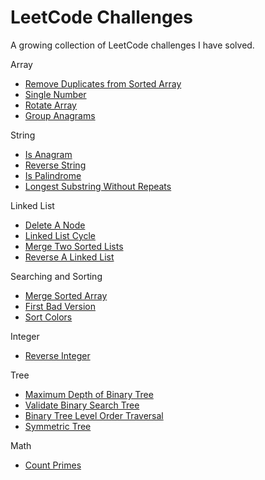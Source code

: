 # LeetCode Challenges

A growing collection of LeetCode challenges I have solved.

Array
  - [Remove Duplicates from Sorted Array](https://github.com/njgupta23/LeetCode-Challenges/blob/master/array/remove-dupes-sorted-arr.py)
  - [Single Number](https://github.com/njgupta23/LeetCode-Challenges/blob/master/array/single-number.py)
  - [Rotate Array](https://github.com/njgupta23/LeetCode-Challenges/blob/master/array/rotate-arr.py)
  - [Group Anagrams](https://github.com/njgupta23/LeetCode-Challenges/blob/master/array/group-anagrams.py)


String
  - [Is Anagram](https://github.com/njgupta23/LeetCode-Challenges/blob/master/string/is-anagram.py)
  - [Reverse String](https://github.com/njgupta23/LeetCode-Challenges/blob/master/string/rev-str.py)
  - [Is Palindrome](https://github.com/njgupta23/LeetCode-Challenges/blob/master/string/is-palindrome.py)
  - [Longest Substring Without Repeats](https://github.com/njgupta23/LeetCode-Challenges/blob/master/string/longest-substr-no-repeats.py)

Linked List
- [Delete A Node](https://github.com/njgupta23/LeetCode-Challenges/blob/master/linked-list/delete-node.py)
- [Linked List Cycle](https://github.com/njgupta23/LeetCode-Challenges/blob/master/linked-list/llist-cycle.py)
- [Merge Two Sorted Lists](https://github.com/njgupta23/LeetCode-Challenges/blob/master/linked-list/merge-sorted-lists.py)
- [Reverse A Linked List](https://github.com/njgupta23/LeetCode-Challenges/blob/master/linked-list/reverse-llist.py)

Searching and Sorting
- [Merge Sorted Array](https://github.com/njgupta23/LeetCode-Challenges/blob/master/sorting-searching/merge-sorted-arr.py)
- [First Bad Version](https://github.com/njgupta23/LeetCode-Challenges/blob/master/sorting-searching/first-bad-version.py)
- [Sort Colors](https://github.com/njgupta23/LeetCode-Challenges/blob/master/sorting-searching/sort-colors.py)

Integer
- [Reverse Integer](https://github.com/njgupta23/LeetCode-Challenges/blob/master/integer/rev-int.py)

Tree
- [Maximum Depth of Binary Tree](https://github.com/njgupta23/LeetCode-Challenges/blob/master/tree/max-depth-bt.py)
- [Validate Binary Search Tree](https://github.com/njgupta23/LeetCode-Challenges/blob/master/tree/is-valid-BST.py)
- [Binary Tree Level Order Traversal](https://github.com/njgupta23/LeetCode-Challenges/blob/master/tree/level-order-traversal.py)
- [Symmetric Tree](https://github.com/njgupta23/LeetCode-Challenges/blob/master/tree/symmetric-tree.py)

Math
- [Count Primes](https://github.com/njgupta23/LeetCode-Challenges/blob/master/math/count-primes.py)


